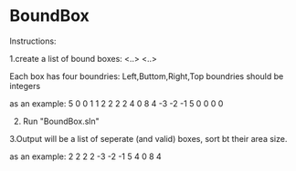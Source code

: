 # BoundBox


Instructions:

1.create a list of bound boxes:
<Num Of Boxes>
<First Box Boundries>
<Second Box Boundries>
<..>
<..>

Each box has four boundries: Left,Buttom,Right,Top
boundries should be integers

as an example:
5
0 0 1 1 
2 2 2 2 
4 0 8 4
-3 -2 -1 5
0 0 0 0 

2. Run "BoundBox.sln"

3.Output will be a list of seperate (and valid) boxes,
sort bt their area size.

as an example:
2 2 2 2
-3 -2 -1 5
4 0 8 4



